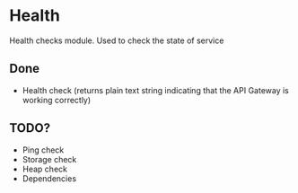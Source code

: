 # Health

Health checks module. Used to check the state of service

## Done
- Health check (returns plain text string indicating that the API Gateway is working correctly)

## TODO?
- Ping check
- Storage check
- Heap check
- Dependencies